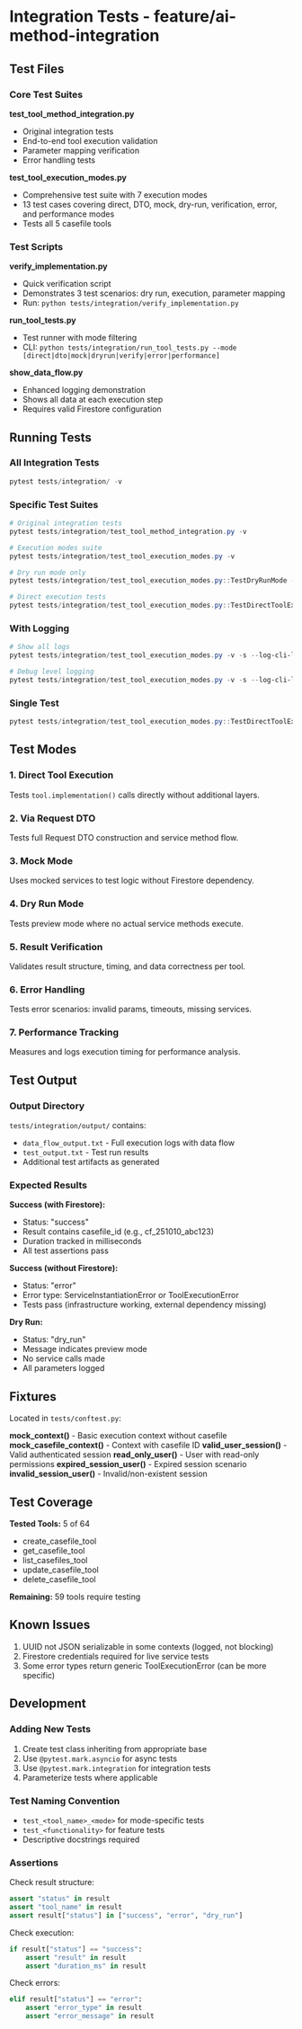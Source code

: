 # Integration Tests - feature/ai-method-integration

## Test Files

### Core Test Suites

**test_tool_method_integration.py**
- Original integration tests
- End-to-end tool execution validation
- Parameter mapping verification
- Error handling tests

**test_tool_execution_modes.py**
- Comprehensive test suite with 7 execution modes
- 13 test cases covering direct, DTO, mock, dry-run, verification, error, and performance modes
- Tests all 5 casefile tools

### Test Scripts

**verify_implementation.py**
- Quick verification script
- Demonstrates 3 test scenarios: dry run, execution, parameter mapping
- Run: `python tests/integration/verify_implementation.py`

**run_tool_tests.py**
- Test runner with mode filtering
- CLI: `python tests/integration/run_tool_tests.py --mode [direct|dto|mock|dryrun|verify|error|performance]`

**show_data_flow.py**
- Enhanced logging demonstration
- Shows all data at each execution step
- Requires valid Firestore configuration

## Running Tests

### All Integration Tests
```powershell
pytest tests/integration/ -v
```

### Specific Test Suites
```powershell
# Original integration tests
pytest tests/integration/test_tool_method_integration.py -v

# Execution modes suite
pytest tests/integration/test_tool_execution_modes.py -v

# Dry run mode only
pytest tests/integration/test_tool_execution_modes.py::TestDryRunMode -v

# Direct execution tests
pytest tests/integration/test_tool_execution_modes.py::TestDirectToolExecution -v
```

### With Logging
```powershell
# Show all logs
pytest tests/integration/test_tool_execution_modes.py -v -s --log-cli-level=INFO

# Debug level logging
pytest tests/integration/test_tool_execution_modes.py -v -s --log-cli-level=DEBUG
```

### Single Test
```powershell
pytest tests/integration/test_tool_execution_modes.py::TestDirectToolExecution::test_create_casefile_direct -v -s
```

## Test Modes

### 1. Direct Tool Execution
Tests `tool.implementation()` calls directly without additional layers.

### 2. Via Request DTO
Tests full Request DTO construction and service method flow.

### 3. Mock Mode
Uses mocked services to test logic without Firestore dependency.

### 4. Dry Run Mode
Tests preview mode where no actual service methods execute.

### 5. Result Verification
Validates result structure, timing, and data correctness per tool.

### 6. Error Handling
Tests error scenarios: invalid params, timeouts, missing services.

### 7. Performance Tracking
Measures and logs execution timing for performance analysis.

## Test Output

### Output Directory
`tests/integration/output/` contains:
- `data_flow_output.txt` - Full execution logs with data flow
- `test_output.txt` - Test run results
- Additional test artifacts as generated

### Expected Results

**Success (with Firestore):**
- Status: "success"
- Result contains casefile_id (e.g., cf_251010_abc123)
- Duration tracked in milliseconds
- All test assertions pass

**Success (without Firestore):**
- Status: "error"
- Error type: ServiceInstantiationError or ToolExecutionError
- Tests pass (infrastructure working, external dependency missing)

**Dry Run:**
- Status: "dry_run"
- Message indicates preview mode
- No service calls made
- All parameters logged

## Fixtures

Located in `tests/conftest.py`:

**mock_context()** - Basic execution context without casefile
**mock_casefile_context()** - Context with casefile ID
**valid_user_session()** - Valid authenticated session
**read_only_user()** - User with read-only permissions
**expired_session_user()** - Expired session scenario
**invalid_session_user()** - Invalid/non-existent session

## Test Coverage

**Tested Tools:** 5 of 64
- create_casefile_tool
- get_casefile_tool
- list_casefiles_tool
- update_casefile_tool
- delete_casefile_tool

**Remaining:** 59 tools require testing

## Known Issues

1. UUID not JSON serializable in some contexts (logged, not blocking)
2. Firestore credentials required for live service tests
3. Some error types return generic ToolExecutionError (can be more specific)

## Development

### Adding New Tests

1. Create test class inheriting from appropriate base
2. Use `@pytest.mark.asyncio` for async tests
3. Use `@pytest.mark.integration` for integration tests
4. Parameterize tests where applicable

### Test Naming Convention

- `test_<tool_name>_<mode>` for mode-specific tests
- `test_<functionality>` for feature tests
- Descriptive docstrings required

### Assertions

Check result structure:
```python
assert "status" in result
assert "tool_name" in result
assert result["status"] in ["success", "error", "dry_run"]
```

Check execution:
```python
if result["status"] == "success":
    assert "result" in result
    assert "duration_ms" in result
```

Check errors:
```python
elif result["status"] == "error":
    assert "error_type" in result
    assert "error_message" in result
```
